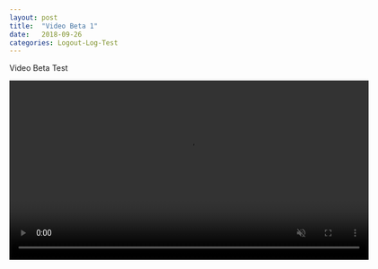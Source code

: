 ```yaml
---
layout: post
title:  "Video Beta 1"
date:   2018-09-26
categories: Logout-Log-Test
---
```


Video Beta Test

<!-- <video id="my-video" class="video-js" controlspreload="auto" width="640" height="264" data-setup="{}"> -->
<video muted controls loop width="640" height="320">
    <source src="../../../../LogFile/Test.mp4" type='video/mp4'>
    <!-- <p class="vjs-no-js">
        To view this video please enable JavaScript, and consider upgrading to a web browser that
        <a href="https://videojs.com/html5-video-support/" target="_blank">supports HTML5 video</a>
    </p> -->
</video>
<!-- <script src="https://vjs.zencdn.net/7.1.0/video.js"></script> -->
